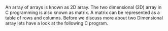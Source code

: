 An array of arrays is known as 2D array. The two dimensional (2D) array in C programming is also known as matrix. A matrix can be represented as a table of rows and columns. Before we discuss more about two Dimensional array lets have a look at the following C program.